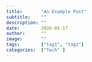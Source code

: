 ```yaml
---
title:       "An Example Post"
subtitle:    ""
description: ""
date:        2020-05-17
author:      ""
image:       ""
tags:        ["tag1", "tag2"]
categories:  ["Tech" ]
---
```


